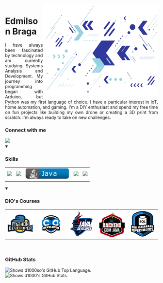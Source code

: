 <img align="right" alt="Developer vector created by storyset - www.freepik.com" height="300" src="https://github.com/d1000so/d1000so/blob/main/fundo-git.png">
<h1>
	<span>Edmilson Braga</span>
</h1>
	<p align="justify">I have always been fascinated by technology and am currently studying Systems Analysis and Development. My journey into programming began with Arduino, but Python 		was my first language of choice. I have a particular interest in IoT, home automation, and gaming. I'm a DIY enthusiast and spend my free time on fun projects like building my own 		drone or creating a 3D print from scratch. I'm always ready to take on new challenges.
  </p>
<h3 align="left">Connect with me</h3>
  <a href="https://www.linkedin.com/in/edmilson-braga-9b19aa255/" target="_blank">
    <img src="https://img.shields.io/static/v1?message=LINKEDIN&logo=linkedin&labelColor=5c5c5c&color=1182c3&logoColor=white&label=%20&style=plastic" width="140">
  </a>
<br>
<details open>
  <summary>
    <h3 align="left">Skills</h3>
  </summary>
  <table>
    <tr>
      <td>
        <img src="https://img.shields.io/static/v1?message=Python&logo=python&labelColor=5c5c5c&color=1182c3&logoColor=white&label=%20&style=plastic" width="140">
      </td>
      <td>
          <img src="https://img.shields.io/static/v1?message=C  C%2b%2b&logo=cplusplus&labelColor=5c5c5c&color=1182c3&logoColor=white&label=%20&style=plastic" width="140">
	  </td>
      	<td>
	<img src="https://github.com/d1000so/d1000so/blob/main/java__2.png" width=145>
        </td>
        <td>
          <img src="https://img.shields.io/static/v1?message=GitHub&logo=github&labelColor=5c5c5c&color=1182c3&logoColor=white&label=%20&style=plastic" width="140">
        </td>
        <td>
          <img src="https://img.shields.io/static/v1?message=MySQL&logo=MySQL&labelColor=5c5c5c&color=1182c3&logoColor=white&label=%20&style=plastic" width="140">
        </td>
      </tr>
    </table>
</details>
<details open>
  <summary>
    <h3 align="left">DIO's Courses</h3>
  </summary>
    <table>
      <tr>
        <td align="center">
          <img src="https://github.com/d1000so/d1000so/blob/main/python.png" width="140">
        </td>
        <td align="center">
          <img src="https://github.com/d1000so/d1000so/blob/main/c.png" width="140">
        </td>
        <td align="center">
          <img src="https://github.com/d1000so/d1000so/blob/main/java.png" width="140">
        </td>
        <td align="center">
          <img src="https://github.com/d1000so/d1000so/blob/main/back.png" width="140">
        </td>
        <td align="center">
          <img src="https://github.com/d1000so/d1000so/blob/main/sql.png" width="140">
        </td>
      </tr>
    </table>
</details>
<br>
<h3 align="left">GitHub Stats</h3>
<picture>
  <source media="(prefers-color-scheme: dark)" srcset="https://github-readme-stats-git-masterrstaa-rickstaa.vercel.app/api/top-langs/?username=d1000so&layout=compact&theme=dark">
  <img alt="Shows d1000so's GitHub Top Language." src="https://github-readme-stats-git-masterrstaa-rickstaa.vercel.app/api/top-langs/?username=d1000so&layout=compact&theme=default">
</picture>
<br>
<picture>
  <source media="(prefers-color-scheme: dark)" srcset="https://github-readme-stats-git-masterrstaa-rickstaa.vercel.app/api?username=d1000so&layout=compact&theme=dark">
  <img alt="Shows d1000's GitHub Stats." src="https://github-readme-stats-git-masterrstaa-rickstaa.vercel.app/api?username=d1000so&layout=compact&theme=default">
</picture>
